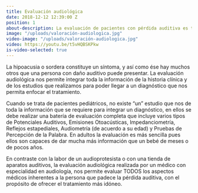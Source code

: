 ```yaml
---
title: Evaluación audiológica
date: 2018-12-12 12:39:00 Z
position: 1
about-description: La evaluación de pacientes con pérdida auditiva es toda un área de especialización en medicina, y es realizada por un Médico Audiólogo.
image: "/uploads/valoración-audiologica.jpg"
video-image: "/uploads/valoración-audiologica.jpg"
video: https://youtu.be/t5vHQBSKPkw
is-video-selected: true
---
```


La hipoacusia o sordera constituye un síntoma, y así como ése hay muchos otros que una persona con daño  auditivo puede presentar. La evaluación audiológica nos permite integrar toda la información de la historia clínica y de los estudios que realizamos para poder llegar a un diagnóstico que nos permita enfocar el tratamiento.

Cuando se trata de pacientes pediátricos, no existe “un” estudio que nos de toda la información que se requiere para integrar un diagnóstico, en ellos se debe realizar una batería de evaluación completa que incluye varios tipos de Potenciales Auditivos, Emisiones Otoacústicas, Impedanciometría, Reflejos estapediales, Audiometría (de acuerdo a su edad) y Pruebas de Percepción de la Palabra. En adultos la evaluación es más sencilla pues ellos son capaces de dar mucha más información que un bebé de meses o de pocos años.

En contraste con la labor de un audioprotesista o con una tienda de aparatos auditivos, la evaluación audiológica realizada por un médico con especialidad en audiología, nos permite evaluar TODOS los aspectos médicos inherentes a la persona que padece la pérdida auditiva, con el propósito de ofrecer el tratamiento más idóneo.
